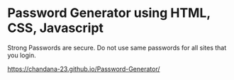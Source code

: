 # Password Generator using HTML, CSS, Javascript

Strong Passwords are secure.
Do not use same passwords for all sites that you login.


https://chandana-23.github.io/Password-Generator/
